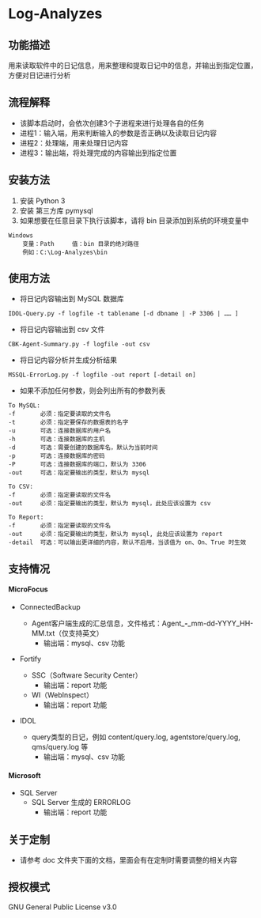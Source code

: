 # Log-Analyzes

## 功能描述
用来读取软件中的日记信息，用来整理和提取日记中的信息，并输出到指定位置，方便对日记进行分析

## 流程解释
* 该脚本启动时，会依次创建3个子进程来进行处理各自的任务
* 进程1：输入端，用来判断输入的参数是否正确以及读取日记内容
* 进程2：处理端，用来处理日记内容
* 进程3：输出端，将处理完成的内容输出到指定位置

## 安装方法
1. 安装 Python 3
2. 安装 第三方库 pymysql
3. 如果想要在任意目录下执行该脚本，请将 bin 目录添加到系统的环境变量中
```
Windows
    变量：Path     值：bin 目录的绝对路径
    例如：C:\Log-Analyzes\bin
```

## 使用方法
* 将日记内容输出到 MySQL 数据库
```
IDOL-Query.py -f logfile -t tablename [-d dbname | -P 3306 | …… ]
```  
* 将日记内容输出到 csv 文件
```
CBK-Agent-Summary.py -f logfile -out csv
```
* 将日记内容分析并生成分析结果
```
MSSQL-ErrorLog.py -f logfile -out report [-detail on]
```
* 如果不添加任何参数，则会列出所有的参数列表
```
To MySQL:
-f       必须：指定要读取的文件名
-t       必须：指定要保存的数据表的名字
-u       可选：连接数据库的用户名
-h       可选：连接数据库的主机
-d       可选：需要创建的数据库名，默认为当前时间
-p       可选：连接数据库的密码
-P       可选：连接数据库的端口，默认为 3306
-out     可选：指定要输出的类型，默认为 mysql

To CSV:
-f       必须：指定要读取的文件名
-out     必须：指定要输出的类型，默认为 mysql，此处应该设置为 csv

To Report:
-f       必须：指定要读取的文件名
-out     必须：指定要输出的类型，默认为 mysql, 此处应该设置为 report
-detail  可选：可以输出更详细的内容，默认不启用，当该值为 on、On、True 时生效
```
## 支持情况

#### MicroFocus
* ConnectedBackup
    * Agent客户端生成的汇总信息，文件格式：Agent_*****-*****_mm-dd-YYYY_HH-MM.txt（仅支持英文）
        + 输出端：mysql、csv 功能

* Fortify
    * SSC（Software Security Center）
        + 输出端：report 功能
    * WI（WebInspect）
        + 输出端：report 功能
* IDOL
    * query类型的日记，例如 content/query.log, agentstore/query.log, qms/query.log 等
        + 输出端：mysql、csv 功能

#### Microsoft
* SQL Server
    * SQL Server 生成的 ERRORLOG
        + 输出端：report 功能
        
## 关于定制
* 请参考 doc 文件夹下面的文档，里面会有在定制时需要调整的相关内容

## 授权模式
GNU General Public License v3.0